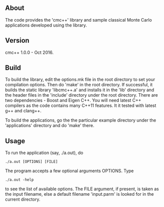 About
-------
The code provides the 'cmc++' library and sample classical Monte Carlo
applications developed using the library.  


Version
-------
cmc++ 1.0.0 - Oct 2016.

Build
------------
To build the library, edit the options.mk file in the root directory to
set your compilation options. Then do 'make' in the root directory. If successful,
it builds the static library 'libcmc++.a' and installs it in the 'lib' directory
and the header files in the 'include' directory under the root directory. 
There are two dependencies - Boost and Eigen C++. You will need latest C++ 
compilers as the code contains many C++11 features.  It it tested with 
latest g++ and clang++. 

To build the applications, go the the particular example directory under the
'applications' directory and do 'make' there.

Usage
-----
To run the application (say, ./a.out), do 

	./a.out [OPTIONS] [FILE]  

The program accepts a few optional arguments OPTIONS. Type 

	./a.out -help

to see the list of available options. The FILE argument, if present, 
is taken as the input filename, else a default filename 'input.parm' is 
looked for in the current directory.  
